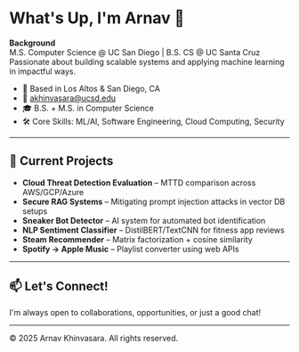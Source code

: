 # What's Up, I'm Arnav 👋

**Background**  
M.S. Computer Science @ UC San Diego | B.S. CS @ UC Santa Cruz  
Passionate about building scalable systems and applying machine learning in impactful ways.

- 📍 Based in Los Altos & San Diego, CA  
- 📧 akhinvasara@ucsd.edu  
- 🎓 B.S. + M.S. in Computer Science  
- 🛠️ Core Skills: ML/AI, Software Engineering, Cloud Computing, Security

---

## 🚀 Current Projects

- **Cloud Threat Detection Evaluation** – MTTD comparison across AWS/GCP/Azure  
- **Secure RAG Systems** – Mitigating prompt injection attacks in vector DB setups  
- **Sneaker Bot Detector** – AI system for automated bot identification  
- **NLP Sentiment Classifier** – DistilBERT/TextCNN for fitness app reviews  
- **Steam Recommender** – Matrix factorization + cosine similarity  
- **Spotify → Apple Music** – Playlist converter using web APIs

---

## 📫 Let's Connect!
I'm always open to collaborations, opportunities, or just a good chat!

---

© 2025 Arnav Khinvasara. All rights reserved.
